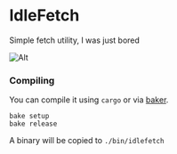 # IdleFetch

Simple fetch utility, I was just bored

![Alt](https://media.discordapp.net/attachments/985433521084563486/993030045977280512/unknown.png)

### Compiling

You can compile it using `cargo` or via [baker](https://github.com/rv178/baker).

```
bake setup
bake release
```

A binary will be copied to `./bin/idlefetch`
